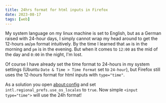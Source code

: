 ```yaml
---
title: 24hrs format for html inputs in Firefox
date: 2023-08-17
tags: [web]
---
```


My system language on my linux machine is set to English, but as a German raised with 24-hour days, I simply cannot wrap my head around to get the 12-hours `am`/`pm` format intuitively. By the time I learned that `am` is in the morning and `pm` is in the evening. But when it comes to `12:00` as the mid of the day and `0:00` in the night, I'm lost.

Of course I have already set the time format to 24-hours in my system settings (Ubuntu `Date & Time > Time Format` set to `24-hour`), but Firefox still uses the 12-hours format for html inputs with `type="time"`.

As a solution you open [about:config](about:config) and set `intl.regional_prefs.use_os_locales` to `true`.
Now simple `<input type="time">` will use the 24h format!
